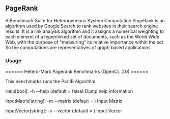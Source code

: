## PageRank

A Benchmark Suite for Heterogeneous System Computation
PageRank is an algorithm used by Google Search to rank websites in their
 search engine results. It is a link analysis algorithm and it assigns a
 numerical weighting to each element of a hyperlinked set of documents,
 such as the World Wide Web, with the purpose of "measuring" its relative
 importance within the set. So the computations are representatives of graph
 based applications.

### Usage

====== Hetero-Mark Pagerank Benchmarks (OpenCL 2.0) ======

This benchmarks runs the ParIIR Algorithm.

Help[bool]: -h --help (default = false)
  Dump help information

InputMatrix[string]: -m --matrix (default = )
  Input Matrix

InputVector[string]: -v --vector (default = )
  Input Vector
